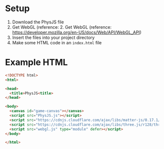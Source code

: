 # Setup

1. Download the PhysJS file
2. Get WebGL (reference: 2. Get WebGL (reference: https://developer.mozilla.org/en-US/docs/Web/API/WebGL_API)
3. Insert the files into your project directory
4. Make some HTML code in an `index.html` file

# Example HTML

```html
<!DOCTYPE html>
<html>

<head>
  <title>PhysJS<title>
</head>

<body>
  <canvas id="game-canvas"></canvas>
  <script src="PhysJS.js"></script>
  <script src="https://cdnjs.cloudflare.com/ajax/libs/matter-js/0.17.1/matter.min.js"></script>
  <script src="https://cdnjs.cloudflare.com/ajax/libs/three.js/r128/three.min.js"></script>
  <script src="webgl.js" type="module" defer></script>
</body>

</html>
```
